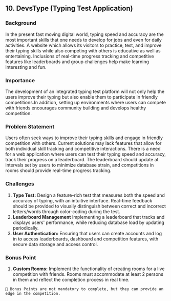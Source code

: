 ## 10. DevsType (Typing Test Application)

### Background

In the present fast moving digital world, typing speed and accuracy are the most important skills that one needs to develop for jobs and even for daily activities. A website which allows its visitors to practice, test, and improve their typing skills while also competing with others is educative as well as entertaining. Inclusions of real-time progress tracking and competitive features like leaderboards and group challenges help make learning interesting and fun.

### Importance

The development of an integrated typing test platform will not only help the users improve their typing but also enable them to participate in friendly competitions.In addition, setting up environments where users can compete with friends encourages community building and develops healthy competition.

### Problem Statement

Users often seek ways to improve their typing skills and engage in friendly competition with others. Current solutions may lack features that allow for both individual skill tracking and competitive interactions. There is a need for a web application where users can test their typing speed and accuracy, track their progress on a leaderboard. The leaderboard should update at intervals set by users to minimize database strain, and competitions in rooms should provide real-time progress tracking.

### Challenges

1. **Type Test:** Design a feature-rich test that measures both the speed and accuracy of typing, with an intuitive interface. Real-time feedback should be provided to visually distinguish between correct and incorrect letters/words through color-coding during the test.
2. **Leaderboard Management** Implementing a leaderboard that tracks and displays users' performance, while reducing database load by updating periodically.
3. **User Authentication:** Ensuring that users can create accounts and log in to access leaderboards, dashboard and competition features, with secure data storage and access control.

### Bonus Point

1. **Custom Rooms:** Implement the functionality of creating rooms for a live competition with friends. Rooms must accommodate at least 2 persons in them and reflect the completion process in real time.

```
📌 Bonus Points are not mandatory to complete, but they can provide an edge in the competition.
```
